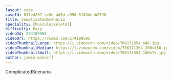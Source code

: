 ```yaml
---
layout: case
caseId: 837e4267-ce3d-4d5d-a996-8163ddab2790
title: ComplicatedScenario
speciality: [Musculoskeletal]
difficulty: Easy
videoId: 274189505
videoUrl: https://vimeo.com/274189505
videoThumbnailLarge: https://i.vimeocdn.com/video/706171354_640.jpg
videoThumbnailMedium: https://i.vimeocdn.com/video/706171354_200x150.jpg
videoThumbnailSmall: https://i.vimeocdn.com/video/706171354_100x75.jpg
author: jamie mckniff
---
```


ComplicatedScenario